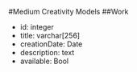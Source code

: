 #Medium Creativity Models
##Work
* id: integer
* title: varchar[256]
* creationDate: Date
* description: text
* available: Bool